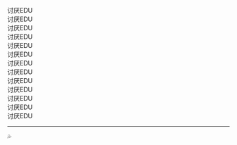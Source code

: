 讨厌EDU  
讨厌EDU  
讨厌EDU  
讨厌EDU  
讨厌EDU  
讨厌EDU  
讨厌EDU  
讨厌EDU  
讨厌EDU  
讨厌EDU  
讨厌EDU  
讨厌EDU  
讨厌EDU  

---

💦